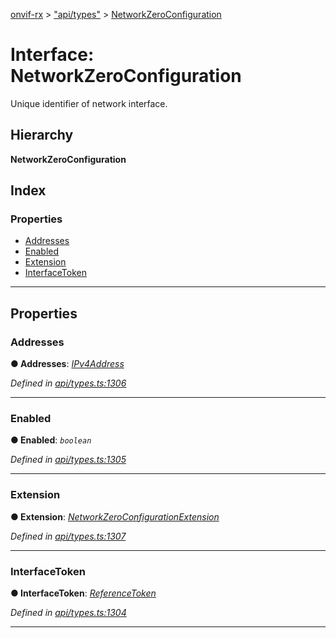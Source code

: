 [onvif-rx](../README.md) > ["api/types"](../modules/_api_types_.md) > [NetworkZeroConfiguration](../interfaces/_api_types_.networkzeroconfiguration.md)

# Interface: NetworkZeroConfiguration

Unique identifier of network interface.

## Hierarchy

**NetworkZeroConfiguration**

## Index

### Properties

* [Addresses](_api_types_.networkzeroconfiguration.md#addresses)
* [Enabled](_api_types_.networkzeroconfiguration.md#enabled)
* [Extension](_api_types_.networkzeroconfiguration.md#extension)
* [InterfaceToken](_api_types_.networkzeroconfiguration.md#interfacetoken)

---

## Properties

<a id="addresses"></a>

###  Addresses

**● Addresses**: *[IPv4Address](../modules/_api_types_.md#ipv4address)*

*Defined in [api/types.ts:1306](https://github.com/patrickmichalina/onvif-rx/blob/1596479/src/api/types.ts#L1306)*

___
<a id="enabled"></a>

###  Enabled

**● Enabled**: *`boolean`*

*Defined in [api/types.ts:1305](https://github.com/patrickmichalina/onvif-rx/blob/1596479/src/api/types.ts#L1305)*

___
<a id="extension"></a>

###  Extension

**● Extension**: *[NetworkZeroConfigurationExtension](_api_types_.networkzeroconfigurationextension.md)*

*Defined in [api/types.ts:1307](https://github.com/patrickmichalina/onvif-rx/blob/1596479/src/api/types.ts#L1307)*

___
<a id="interfacetoken"></a>

###  InterfaceToken

**● InterfaceToken**: *[ReferenceToken](../modules/_api_types_.md#referencetoken)*

*Defined in [api/types.ts:1304](https://github.com/patrickmichalina/onvif-rx/blob/1596479/src/api/types.ts#L1304)*

___


